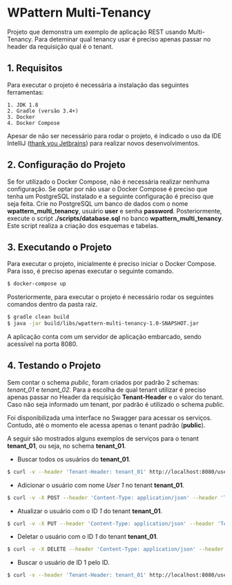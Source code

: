 # WPattern Multi-Tenancy

Projeto que demonstra um exemplo de aplicação REST usando Multi-Tenancy. Para deteminar qual tenancy usar é preciso apenas passar no header da requisição qual é o tenant.

## 1. Requisitos

Para executar o projeto é necessária a instalação das seguintes ferramentas:

    1. JDK 1.8
    2. Gradle (versão 3.4+)
    3. Docker
    4. Docker Compose

Apesar de não ser necessário para rodar o projeto, é indicado o uso da IDE IntelliJ ([thank you Jetbrains](https://www.jetbrains.com/idea/)) para realizar novos desenvolvimentos.

## 2. Configuração do Projeto

Se for utilizado o Docker Compose, não é necessária realizar nenhuma configuração. Se optar por não usar o Docker Compose é preciso que tenha um PostgreSQL instalado e a seguinte configuração é preciso que seja feita. Crie no PostgreSQL um banco de dados com o nome **wpattern_multi_tenancy**, usuário **user** e senha **password**. Posteriormente, execute o script **./scripts/database.sql** no banco **wpattern_multi_tenancy**. Este script realiza a criação dos esquemas e tabelas.

## 3. Executando o Projeto

Para executar o projeto, inicialmente é preciso iniciar o Docker Compose. Para isso, é preciso apenas executar o seguinte comando.

```sh
$ docker-compose up
```

Posteriormente, para executar o projeto é necessário rodar os seguintes comandos dentro da pasta raiz.

```sh
$ gradle clean build
$ java -jar build/libs/wpattern-multi-tenancy-1.0-SNAPSHOT.jar
```

A aplicação conta com um servidor de aplicação embarcado, sendo acessível na porta 8080.

## 4. Testando o Projeto

Sem contar o schema *public*, foram criados por padrão 2 schemas: *tenant_01* e *tenant_02*. Para a escolha de qual tenant utilizar é preciso apenas passar no Header da requisição **Tenant-Header** e o valor do tenant. Caso não seja informado um tenant, por padrão é utilizado o schema *public*.

Foi disponibilizada uma interface no Swagger para acessar os serviços. Contudo, até o momento ele acessa apenas o tenant padrão (**public**).

A seguir são mostrados alguns exemplos de serviços para o tenant **tenant_01**, ou seja, no schema **tenant_01**.

* Buscar todos os usuários do **tenant_01**.

```sh
$ curl -v --header 'Tenant-Header: tenant_01' http://localhost:8080/user
```

* Adicionar o usuário com nome *User 1* no tenant **tenant_01**.

```sh
$ curl -v -X POST --header 'Content-Type: application/json' --header 'Tenant-Header: tenant_01' -d '{ "name": "User 1" }' http://localhost:8080/user
```

* Atualizar o usuário com o ID *1* do tenant **tenant_01**.

```sh
$ curl -v -X PUT --header 'Content-Type: application/json' --header 'Tenant-Header: tenant_01' -d '{ "id": 1, "name": "Update 1" }' http://localhost:8080/user
```

* Deletar o usuário com o ID *1* do tenant **tenant_01**.

```sh
$ curl -v -X DELETE --header 'Content-Type: application/json' --header 'Tenant-Header: tenant_01' -d '{ "id": 1 }' http://localhost:8080/user
```

* Buscar o usuário de ID 1 pelo ID.

```sh
$ curl -v --header 'Tenant-Header: tenant_01' http://localhost:8080/user/1
```
